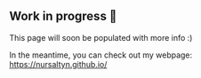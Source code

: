 ## Work in progress 👀

This page will soon be populated with more info :)

In the meantime, you can check out my webpage: https://nursaltyn.github.io/
